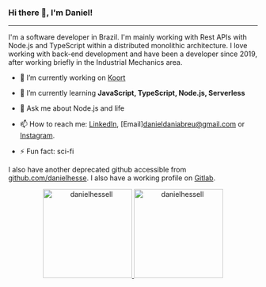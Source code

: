 ### Hi there 👋, I'm Daniel!
---

I'm a software developer in Brazil. I'm mainly working with Rest APIs with Node.js and TypeScript within a distributed monolithic architecture. 
I love working with back-end development and have been a developer since 2019, after working briefly in the Industrial Mechanics area.

- 🔭 I’m currently working on [Koort](https://koort.com.br/)

- 🌱 I’m currently learning **JavaScript, TypeScript, Node.js, Serverless**

<!-- - 👯 I’m looking to collaborate on ...

- 🤔 I’m looking for help with ... -->

- 💬 Ask me about Node.js and life

- 📫 How to reach me: [LinkedIn](https://www.linkedin.com/in/danielhessell/), [Email]danieldaniabreu@gmail.com or [Instagram](https://www.instagram.com/danielhessell/).

- ⚡ Fun fact: sci-fi


I also have another deprecated github accessible from [github.com/danielhesse](https://github.com/danielhesse).
I also have a working profile on [Gitlab](https://gitlab.com/danielhessell).


<!-- ### ⚙️ &nbsp;GitHub Analytics -->
<p align="center">
  <a href="https://github.com/danielhessell/">
    <img height="180em" src="https://github-readme-stats.vercel.app/api/top-langs/?username=danielhessell&layout=compact&theme=github_dark" alt="danielhessell" />
    <img height="180em" src="https://github-readme-stats.vercel.app/api?username=danielhessell&show_icons=true&theme=github_dark" alt="danielhessell" />
  </a>
</p>
